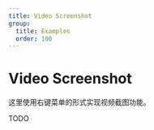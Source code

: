 ```yaml
---
title: Video Screenshot
group:
  title: Examples
  order: 100
---
```


# Video Screenshot

这里使用右键菜单的形式实现视频截图功能。

TODO
